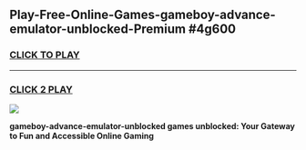 
## Play-Free-Online-Games-gameboy-advance-emulator-unblocked-Premium #4g600
<h3>
<a href="https://premium.freeplayer.one?title=gameboy-advance-emulator-unblocked&ref=8M">CLICK TO PLAY</a></h3>
<hr>

<h3>
<a href="https://premium.freeplayer.one?title=gameboy-advance-emulator-unblocked&ref=8M">CLICK 2 PLAY</a>
  
</h3>

<a href="https://premium.freeplayer.one?title=gameboy-advance-emulator-unblocked&ref=8M"><img src="https://clearcache.store/games.png"></a>


**gameboy-advance-emulator-unblocked games unblocked: Your Gateway to Fun and Accessible Online Gaming**
